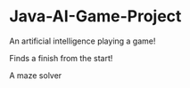 # Java-AI-Game-Project

An artificial intelligence playing a game!

Finds a finish from the start!

A maze solver



